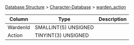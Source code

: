 [Database Structure](Database-Structure) > [Character-Database](Character-Database) > [warden_action](warden_action)

Column | Type | Description
--- | --- | ---
WardenId | SMALLINT(5) UNSIGNED | 
Action | TINYINT(3) UNSIGNED | 
